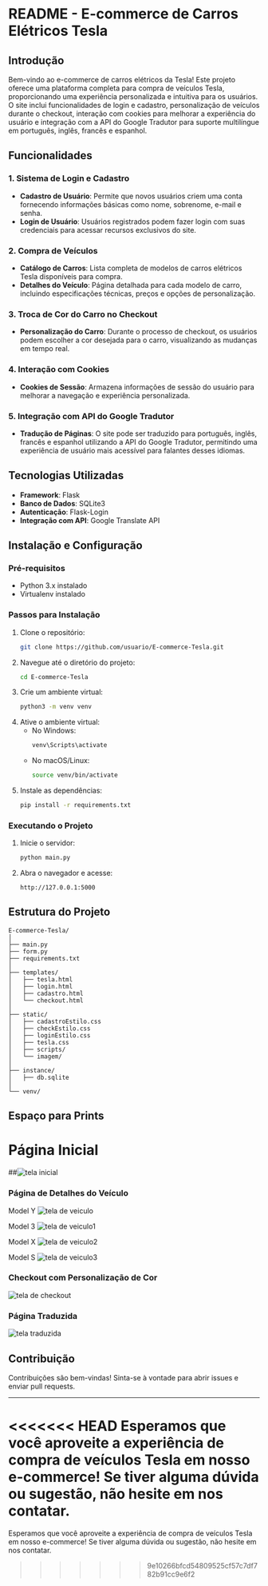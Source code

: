 # README - E-commerce de Carros Elétricos Tesla

## Introdução

Bem-vindo ao e-commerce de carros elétricos da Tesla! Este projeto oferece uma plataforma completa para compra de veículos Tesla, proporcionando uma experiência personalizada e intuitiva para os usuários. O site inclui funcionalidades de login e cadastro, personalização de veículos durante o checkout, interação com cookies para melhorar a experiência do usuário e integração com a API do Google Tradutor para suporte multilíngue em português, inglês, francês e espanhol.

## Funcionalidades

### 1. Sistema de Login e Cadastro
- **Cadastro de Usuário**: Permite que novos usuários criem uma conta fornecendo informações básicas como nome, sobrenome, e-mail e senha.
- **Login de Usuário**: Usuários registrados podem fazer login com suas credenciais para acessar recursos exclusivos do site.

### 2. Compra de Veículos
- **Catálogo de Carros**: Lista completa de modelos de carros elétricos Tesla disponíveis para compra.
- **Detalhes do Veículo**: Página detalhada para cada modelo de carro, incluindo especificações técnicas, preços e opções de personalização.

### 3. Troca de Cor do Carro no Checkout
- **Personalização do Carro**: Durante o processo de checkout, os usuários podem escolher a cor desejada para o carro, visualizando as mudanças em tempo real.

### 4. Interação com Cookies
- **Cookies de Sessão**: Armazena informações de sessão do usuário para melhorar a navegação e experiência personalizada.

### 5. Integração com API do Google Tradutor
- **Tradução de Páginas**: O site pode ser traduzido para português, inglês, francês e espanhol utilizando a API do Google Tradutor, permitindo uma experiência de usuário mais acessível para falantes desses idiomas.

## Tecnologias Utilizadas
- **Framework**: Flask
- **Banco de Dados**: SQLite3
- **Autenticação**: Flask-Login
- **Integração com API**: Google Translate API

## Instalação e Configuração

### Pré-requisitos
- Python 3.x instalado
- Virtualenv instalado

### Passos para Instalação
1. Clone o repositório:
   ```sh
   git clone https://github.com/usuario/E-commerce-Tesla.git
   ```
2. Navegue até o diretório do projeto:
   ```sh
   cd E-commerce-Tesla
   ```
3. Crie um ambiente virtual:
   ```sh
   python3 -m venv venv
   ```
4. Ative o ambiente virtual:
   - No Windows:
     ```sh
     venv\Scripts\activate
     ```
   - No macOS/Linux:
     ```sh
     source venv/bin/activate
     ```
5. Instale as dependências:
   ```sh
   pip install -r requirements.txt
   ```

### Executando o Projeto
1. Inicie o servidor:
   ```sh
   python main.py
   ```
2. Abra o navegador e acesse:
   ```
   http://127.0.0.1:5000
   ```

## Estrutura do Projeto

```
E-commerce-Tesla/
│
├── main.py
├── form.py
├── requirements.txt
│
├── templates/
│   ├── tesla.html
│   ├── login.html
│   ├── cadastro.html
│   └── checkout.html
│
├── static/
│   ├── cadastroEstilo.css
│   ├── checkEstilo.css
│   ├── loginEstilo.css
│   ├── tesla.css
│   ├── scripts/
│   └── imagem/
│
├── instance/
│   ├── db.sqlite
│
└── venv/
```

## Espaço para Prints

# Página Inicial
##![tela inicial](https://github.com/user-attachments/assets/8f9423cd-b3bc-4437-a750-c8c53a94daf1)

### Página de Detalhes do Veículo
Model Y
![tela de veiculo](https://github.com/user-attachments/assets/9c9a7655-0405-4c50-9e33-dad79e3abaec)

Model 3
![tela de veiculo1](https://github.com/user-attachments/assets/e606bcb2-31be-4a46-a478-81e529695ad5)

Model X
![tela de veiculo2](https://github.com/user-attachments/assets/c1ed9307-fbfb-409c-a162-2308ac10c457)

Model S
![tela de veiculo3](https://github.com/user-attachments/assets/8b66c938-5dc4-4b7d-9681-9bc2c18b884d)

### Checkout com Personalização de Cor
![tela de checkout](https://github.com/user-attachments/assets/3d09c337-86dc-4547-8d3f-ed2a2f3b89a1)

### Página Traduzida
![tela traduzida](https://github.com/user-attachments/assets/f2c5c453-77bf-4369-9c39-cf4c0f87a613)

## Contribuição

Contribuições são bem-vindas! Sinta-se à vontade para abrir issues e enviar pull requests.

---

<<<<<<< HEAD
Esperamos que você aproveite a experiência de compra de veículos Tesla em nosso e-commerce! Se tiver alguma dúvida ou sugestão, não hesite em nos contatar.
=======
Esperamos que você aproveite a experiência de compra de veículos Tesla em nosso e-commerce! Se tiver alguma dúvida ou sugestão, não hesite em nos contatar.
>>>>>>> 9e10266bfcd54809525cf57c7df782b91cc9e6f2
